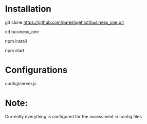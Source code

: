 # Installation

git clone https://github.com/pareshgehlot/business_one.git

cd business_one

npm install

npm start

# Configurations

config/server.js

# Note:

Currently everything is configured for the assessment in config files
